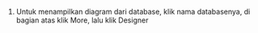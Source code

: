 1. Untuk menampilkan diagram dari database, klik nama databasenya, di bagian atas klik More, lalu klik Designer
